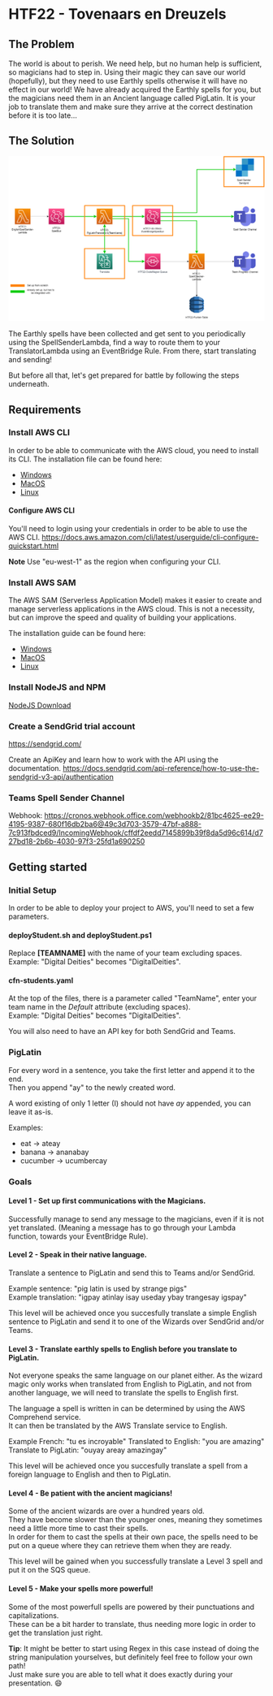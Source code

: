 # HTF22 - Tovenaars en Dreuzels
## The Problem
The world is about to perish. We need help, but no human help is sufficient, so magicians had to step in. Using their magic they can save our world (hopefully), but they need to use Earthly spells otherwise it will have no effect in our world! We have already acquired the Earthly spells for you, but the magicians need them in an Ancient language called PigLatin. It is your job to translate them and make sure they arrive at the correct destination before it is too late...

## The Solution
![Full Solution Architecture](/HTF-2022.drawio.png)

The Earthly spells have been collected and get sent to you periodically using the SpellSenderLambda, find a way to route them to your TranslatorLambda using an EventBridge Rule. From there, start translating and sending!

But before all that, let's get prepared for battle by following the steps underneath.

## Requirements
### Install AWS CLI
In order to be able to communicate with the AWS cloud, you need to install its CLI.
The installation file can be found here:
- [Windows](https://awscli.amazonaws.com/AWSCLIV2.msi)
- [MacOS](https://awscli.amazonaws.com/AWSCLIV2.pkg)
- [Linux](https://docs.aws.amazon.com/cli/latest/userguide/install-cliv2-linux.html#cliv2-linux-install)

#### Configure AWS CLI
You'll need to login using your credentials in order to be able to use the AWS CLI.
https://docs.aws.amazon.com/cli/latest/userguide/cli-configure-quickstart.html

**Note** Use "eu-west-1" as the region when configuring your CLI.

### Install AWS SAM
The AWS SAM (Serverless Application Model) makes it easier to create and manage serverless applications in the AWS cloud.
This is not a necessity, but can improve the speed and quality of building your applications.

The installation guide can be found here:
- [Windows](https://docs.aws.amazon.com/serverless-application-model/latest/developerguide/serverless-sam-cli-install-windows.html)
- [MacOS](https://docs.aws.amazon.com/serverless-application-model/latest/developerguide/serverless-sam-cli-install-mac.html)
- [Linux](https://docs.aws.amazon.com/serverless-application-model/latest/developerguide/serverless-sam-cli-install-linux.html)

### Install NodeJS and NPM
[NodeJS Download](https://nodejs.org/en/download/)  

### Create a SendGrid trial account
https://sendgrid.com/

Create an ApiKey and learn how to work with the API using the documentation.
https://docs.sendgrid.com/api-reference/how-to-use-the-sendgrid-v3-api/authentication

### Teams Spell Sender Channel
Webhook: https://cronos.webhook.office.com/webhookb2/81bc4625-ee29-4195-9387-680f16db2ba6@49c3d703-3579-47bf-a888-7c913fbdced9/IncomingWebhook/cffdf2eedd7145899b39f8da5d96c614/d727bd18-2b6b-4030-97f3-25fd1a690250

## Getting started
### Initial Setup
In order to be able to deploy your project to AWS, you'll need to set a few parameters.

#### deployStudent.sh and deployStudent.ps1
Replace **[TEAMNAME]** with the name of your team excluding spaces.  
Example: "Digital Deities" becomes "DigitalDeities".

#### cfn-students.yaml
At the top of the files, there is a parameter called "TeamName", enter your team name in the *Default* attribute (excluding spaces).  
Example: "Digital Deities" becomes "DigitalDeities".

You will also need to have an API key for both SendGrid and Teams.

### PigLatin
For every word in a sentence, you take the first letter and append it to the end.  
Then you append "ay" to the newly created word.  

A word existing of only 1 letter (I) should not have *ay* appended, you can leave it as-is.  

Examples:
- eat -> ateay
- banana -> ananabay
- cucumber -> ucumbercay

### Goals
#### Level 1 - Set up first communications with the Magicians.
Successfully manage to send any message to the magicians, even if it is not yet translated. (Meaning a message has to go through your Lambda function, towards your EventBridge Rule).

#### Level 2 - Speak in their native language.
Translate a sentence to PigLatin and send this to Teams and/or SendGrid. 

Example sentence: "pig latin is used by strange pigs"  
Example translation: "igpay atinlay isay useday ybay trangesay igspay"

This level will be achieved once you succesfully translate a simple English sentence to PigLatin and send it to one of the Wizards over SendGrid and/or Teams.

#### Level 3 - Translate earthly spells to English before you translate to PigLatin.
Not everyone speaks the same language on our planet either.
As the wizard magic only works when translated from English to PigLatin, and not from another language, we will need to translate the spells to English first.  

The language a spell is written in can be determined by using the AWS Comprehend service.  
It can then be translated by the AWS Translate service to English.  

Example French: "tu es incroyable"
Translated to English: "you are amazing"
Translate to PigLatin: "ouyay areay amazingay"

This level will be achieved once you succesfully translate a spell from a foreign language to English and then to PigLatin.

#### Level 4 - Be patient with the ancient magicians!
Some of the ancient wizards are over a hundred years old.  
They have become slower than the younger ones, meaning they sometimes need a little more time to cast their spells.  
In order for them to cast the spells at their own pace, the spells need to be put on a queue where they can retrieve them when they are ready.  

This level will be gained when you successfully translate a Level 3 spell and put it on the SQS queue.

#### Level 5 - Make your spells more powerful!
Some of the most powerfull spells are powered by their punctuations and capitalizations.  
These can be a bit harder to translate, thus needing more logic in order to get the translation just right.  

**Tip**: It might be better to start using Regex in this case instead of doing the string manipulation yourselves, but definitely feel free to follow your own path!  
Just make sure you are able to tell what it does exactly during your presentation. :smile:
